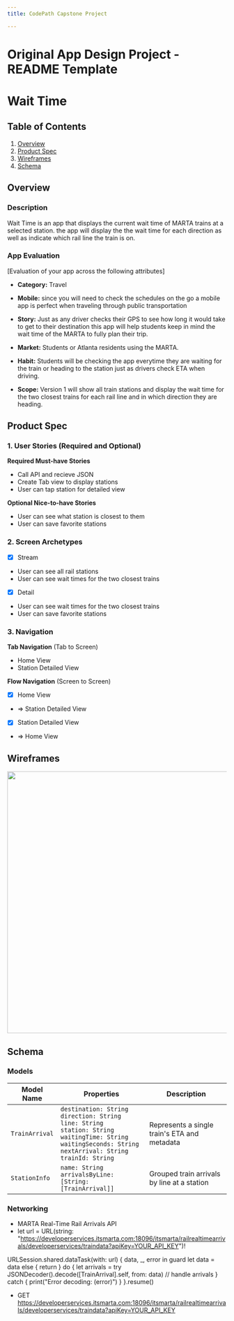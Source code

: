 ```yaml
---
title: CodePath Capstone Project

---
```


Original App Design Project - README Template
===

# Wait Time

## Table of Contents

1. [Overview](#Overview)
2. [Product Spec](#Product-Spec)
3. [Wireframes](#Wireframes)
4. [Schema](#Schema)

## Overview

### Description

Wait Time is an app that displays the current wait time of MARTA trains at a selected station. the app will display the the wait time for each direction as well as indicate which rail line the train is on.

### App Evaluation

[Evaluation of your app across the following attributes]
- **Category:** Travel
- **Mobile:** since you will need to check the schedules on the go a mobile app is perfect when traveling through public transportation
- **Story:** Just as any driver checks their GPS to see how long it would take to get to their destination this app will help students keep in mind the wait time of the MARTA to fully plan their trip.

- **Market:** Students or Atlanta residents using the MARTA.
- **Habit:** Students will be checking the app everytime they are waiting for the train or heading to the station just as drivers check ETA when driving. 
- **Scope:** Version 1 will show all train stations and display the wait time for the two closest trains for each rail line and in which direction they are heading. 

## Product Spec

### 1. User Stories (Required and Optional)

**Required Must-have Stories**

* Call API and recieve JSON
* Create Tab view to display stations
* User can tap station for detailed view

**Optional Nice-to-have Stories**

* User can see what station is closest to them
* User can save favorite stations

### 2. Screen Archetypes

- [x] Stream
* User can see all rail stations
* User can see wait times for the two closest trains
- [x] Detail
* User can see wait times for the two closest trains
* User can save favorite stations

### 3. Navigation

**Tab Navigation** (Tab to Screen)

* Home View
* Station Detailed View

**Flow Navigation** (Screen to Screen)

- [x] Home View
* => Station Detailed View
- [x] Station Detailed View
* => Home View

## Wireframes

<img src="https://github.com/user-attachments/assets/2df8f9bf-ecfb-49a9-a5a9-42e9b6591bb2" width=600>


## Schema 

### Models
| Model Name     | Properties                                                                                 | Description                                  |
|----------------|---------------------------------------------------------------------------------------------|----------------------------------------------|
| `TrainArrival` | `destination: String`<br>`direction: String`<br>`line: String`<br>`station: String`<br>`waitingTime: String`<br>`waitingSeconds: String`<br>`nextArrival: String`<br>`trainId: String` | Represents a single train's ETA and metadata |
| `StationInfo`  | `name: String`<br>`arrivalsByLine: [String: [TrainArrival]]`                               | Grouped train arrivals by line at a station  |

### Networking

- MARTA Real-Time Rail Arrivals API
- let url = URL(string: "https://developerservices.itsmarta.com:18096/itsmarta/railrealtimearrivals/developerservices/traindata?apiKey=YOUR_API_KEY")!

URLSession.shared.dataTask(with: url) { data, _, error in
    guard let data = data else { return }
    do {
        let arrivals = try JSONDecoder().decode([TrainArrival].self, from: data)
        // handle arrivals
    } catch {
        print("Error decoding: \(error)")
    }
}.resume()

- GET https://developerservices.itsmarta.com:18096/itsmarta/railrealtimearrivals/developerservices/traindata?apiKey=YOUR_API_KEY
